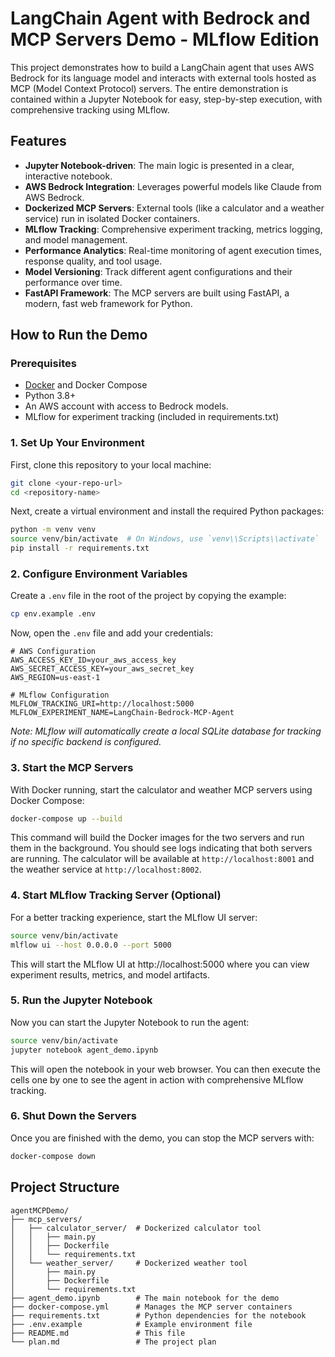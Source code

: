 # LangChain Agent with Bedrock and MCP Servers Demo - MLflow Edition

This project demonstrates how to build a LangChain agent that uses AWS Bedrock for its language model and interacts with external tools hosted as MCP (Model Context Protocol) servers. The entire demonstration is contained within a Jupyter Notebook for easy, step-by-step execution, with comprehensive tracking using MLflow.

## Features

- **Jupyter Notebook-driven**: The main logic is presented in a clear, interactive notebook.
- **AWS Bedrock Integration**: Leverages powerful models like Claude from AWS Bedrock.
- **Dockerized MCP Servers**: External tools (like a calculator and a weather service) run in isolated Docker containers.
- **MLflow Tracking**: Comprehensive experiment tracking, metrics logging, and model management.
- **Performance Analytics**: Real-time monitoring of agent execution times, response quality, and tool usage.
- **Model Versioning**: Track different agent configurations and their performance over time.
- **FastAPI Framework**: The MCP servers are built using FastAPI, a modern, fast web framework for Python.

## How to Run the Demo

### Prerequisites

- [Docker](https://www.docker.com/get-started) and Docker Compose
- Python 3.8+
- An AWS account with access to Bedrock models.
- MLflow for experiment tracking (included in requirements.txt)

### 1. Set Up Your Environment

First, clone this repository to your local machine:

```bash
git clone <your-repo-url>
cd <repository-name>
```

Next, create a virtual environment and install the required Python packages:

```bash
python -m venv venv
source venv/bin/activate  # On Windows, use `venv\\Scripts\\activate`
pip install -r requirements.txt
```

### 2. Configure Environment Variables

Create a `.env` file in the root of the project by copying the example:

```bash
cp env.example .env
```

Now, open the `.env` file and add your credentials:

```
# AWS Configuration
AWS_ACCESS_KEY_ID=your_aws_access_key
AWS_SECRET_ACCESS_KEY=your_aws_secret_key
AWS_REGION=us-east-1

# MLflow Configuration
MLFLOW_TRACKING_URI=http://localhost:5000
MLFLOW_EXPERIMENT_NAME=LangChain-Bedrock-MCP-Agent
```

*Note: MLflow will automatically create a local SQLite database for tracking if no specific backend is configured.*

### 3. Start the MCP Servers

With Docker running, start the calculator and weather MCP servers using Docker Compose:

```bash
docker-compose up --build
```

This command will build the Docker images for the two servers and run them in the background. You should see logs indicating that both servers are running. The calculator will be available at `http://localhost:8001` and the weather service at `http://localhost:8002`.

### 4. Start MLflow Tracking Server (Optional)

For a better tracking experience, start the MLflow UI server:

```bash
source venv/bin/activate
mlflow ui --host 0.0.0.0 --port 5000
```

This will start the MLflow UI at http://localhost:5000 where you can view experiment results, metrics, and model artifacts.

### 5. Run the Jupyter Notebook

Now you can start the Jupyter Notebook to run the agent:

```bash
source venv/bin/activate
jupyter notebook agent_demo.ipynb
```

This will open the notebook in your web browser. You can then execute the cells one by one to see the agent in action with comprehensive MLflow tracking.

### 6. Shut Down the Servers

Once you are finished with the demo, you can stop the MCP servers with:

```bash
docker-compose down
```

## Project Structure

```
agentMCPDemo/
├── mcp_servers/
│   ├── calculator_server/  # Dockerized calculator tool
│   │   ├── main.py
│   │   ├── Dockerfile
│   │   └── requirements.txt
│   └── weather_server/     # Dockerized weather tool
│       ├── main.py
│       ├── Dockerfile
│       └── requirements.txt
├── agent_demo.ipynb        # The main notebook for the demo
├── docker-compose.yml      # Manages the MCP server containers
├── requirements.txt        # Python dependencies for the notebook
├── .env.example            # Example environment file
├── README.md               # This file
└── plan.md                 # The project plan
```
